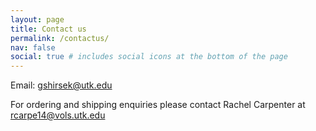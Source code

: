 ```yaml
---
layout: page
title: Contact us
permalink: /contactus/
nav: false
social: true # includes social icons at the bottom of the page
---
```


Email: gshirsek@utk.edu


For ordering and shipping enquiries please contact Rachel Carpenter at rcarpe14@vols.utk.edu

